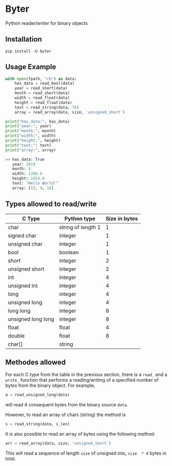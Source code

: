 # Byter
Python reader/writer for binary objects

## Installation

```
pip install -U byter
```

## Usage Example

```python
with open(fpath, "rb") as data:
    has_data = read_bool(data)
    year = read_short(data)
    month = read_short(data)
    width = read_float(data)
    height = read_float(data)
    text = read_string(data, 70)
    array = read_array(data, size, 'unsigned_short')

print("has_data:", has_data)
print("year:", year)
print("month:", month)
print("width:", width)
print("height:", height)
print("text:": text)
print("array:", array)

>> has_data: True
   year: 2019
   month: 9
   width: 1280.0
   height: 1024.0
   text: "Hello World!"
   array: [13, 4, 16]
```

## Types allowed to read/write

| C Type | Python type | Size in bytes |
| --- | --- | --- |
| char | string of length 1 | 1 |
| signed char | integer | 1 |
| unsigned char | integer | 1 |
| bool | boolean | 1 |
| short | integer | 2 |
| unsigned short | integer | 2 |
| int | integer | 4 |
| unsigned int | integer | 4 |
| long | integer | 4 |
| unsigned long | integer | 4 |
| long long | integer | 8 |
| unsigned long long | integer | 8 |
| float | float | 4 |
| double | float | 8 |
| char[] | string | |

## Methodes allowed

For each C type from the table in the previous section, there is a `read_` and a `write_` function that performs a reading/writing of a specified number of bytes from the binary object. For example,

```python
a = read_unsigned_long(data)
```

will read 4 consequent bytes from the binary source `data`.

However, to read an array of chars (string) the method is

```python
s = read_string(data, s_len)
```

It is also possible to read an array of bytes using the following method:

```python
arr = read_array(data, size, 'unsigned_short')
```

This will read a sequence of length `size` of unsigned ints, `size  * 4` bytes in total.

